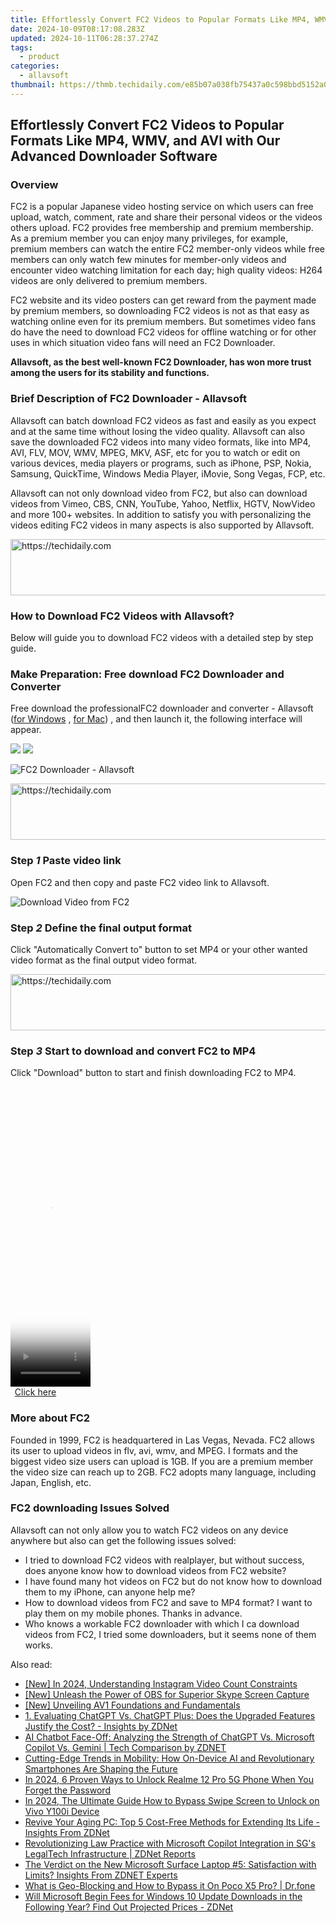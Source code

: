 ```yaml
---
title: Effortlessly Convert FC2 Videos to Popular Formats Like MP4, WMV, and AVI with Our Advanced Downloader Software
date: 2024-10-09T08:17:08.283Z
updated: 2024-10-11T06:28:37.274Z
tags:
  - product
categories:
  - allavsoft
thumbnail: https://thmb.techidaily.com/e85b07a038fb75437a0c598bbd5152a02fef6e44f5c7bdafc8cc7873d01b55c2.jpg
---
```


## Effortlessly Convert FC2 Videos to Popular Formats Like MP4, WMV, and AVI with Our Advanced Downloader Software

### Overview

FC2 is a popular Japanese video hosting service on which users can free upload, watch, comment, rate and share their personal videos or the videos others upload. FC2 provides free membership and premium membership. As a premium member you can enjoy many privileges, for example, premium members can watch the entire FC2 member-only videos while free members can only watch few minutes for member-only videos and encounter video watching limitation for each day; high quality videos: H264 videos are only delivered to premium members.

FC2 website and its video posters can get reward from the payment made by premium members, so downloading FC2 videos is not as that easy as watching online even for its premium members. But sometimes video fans do have the need to download FC2 videos for offline watching or for other uses in which situation video fans will need an FC2 Downloader.

**Allavsoft, as the best well-known FC2 Downloader, has won more trust among the users for its stability and functions.**

### Brief Description of FC2 Downloader - Allavsoft

Allavsoft can batch download FC2 videos as fast and easily as you expect and at the same time without losing the video quality. Allavsoft can also save the downloaded FC2 videos into many video formats, like into MP4, AVI, FLV, MOV, WMV, MPEG, MKV, ASF, etc for you to watch or edit on various devices, media players or programs, such as iPhone, PSP, Nokia, Samsung, QuickTime, Windows Media Player, iMovie, Song Vegas, FCP, etc.

Allavsoft can not only download video from FC2, but also can download videos from Vimeo, CBS, CNN, YouTube, Yahoo, Netflix, HGTV, NowVideo and more 100+ websites. In addition to satisfy you with personalizing the videos editing FC2 videos in many aspects is also supported by Allavsoft.

<!-- affiliate ads begin -->
<a href="https://appsumo.8odi.net/c/5597632/2123733/7443" target="_top" id="2123733">
  <img src="//a.impactradius-go.com/display-ad/7443-2123733" border="0" alt="https://techidaily.com" width="728" height="90"/>
</a>
<img height="0" width="0" src="https://appsumo.8odi.net/i/5597632/2123733/7443" style="position:absolute;visibility:hidden;" border="0" />
<!-- affiliate ads end -->

### How to Download FC2 Videos with Allavsoft?

Below will guide you to download FC2 videos with a detailed step by step guide.

### Make Preparation: Free download FC2 Downloader and Converter

Free download the professionalFC2 downloader and converter - Allavsoft ([for Windows](https://tools.techidaily.com/allavsoft/products/) , [for Mac](https://tools.techidaily.com/allavsoft/products/)) , and then launch it, the following interface will appear.

[![](https://www.allavsoft.com/how-to/../images/how-to/free-download-win.jpg)](https://tools.techidaily.com/allavsoft/products/) [![](https://www.allavsoft.com/how-to/../images/how-to/free-download-mac.jpg)](https://tools.techidaily.com/allavsoft/products/)

![FC2 Downloader - Allavsoft](https://www.allavsoft.com/how-to/../images/how-to/allavsoft-converter/screen-shot-600.jpg)

<!-- affiliate ads begin -->
<a href="https://appsumo.8odi.net/c/5597632/2105870/7443" target="_top" id="2105870">
  <img src="//a.impactradius-go.com/display-ad/7443-2105870" border="0" alt="https://techidaily.com" width="728" height="90"/>
</a>
<img height="0" width="0" src="https://appsumo.8odi.net/i/5597632/2105870/7443" style="position:absolute;visibility:hidden;" border="0" />
<!-- affiliate ads end -->

### Step _1_ Paste video link

Open FC2 and then copy and paste FC2 video link to Allavsoft.

![Download Video from FC2](https://www.allavsoft.com/how-to/../images/how-to/fc2-download/download-fc2-video.jpg)

### Step _2_ Define the final output format

Click "Automatically Convert to" button to set MP4 or your other wanted video format as the final output video format.

<!-- affiliate ads begin -->
<a href="https://ephamedtechinc.pxf.io/c/5597632/2137229/26400" target="_top" id="2137229">
  <img src="//a.impactradius-go.com/display-ad/26400-2137229" border="0" alt="https://techidaily.com" width="728" height="90"/>
</a>
<img height="0" width="0" src="https://ephamedtechinc.pxf.io/i/5597632/2137229/26400" style="position:absolute;visibility:hidden;" border="0" />
<!-- affiliate ads end -->

### Step _3_ Start to download and convert FC2 to MP4

Click "Download" button to start and finish downloading FC2 to MP4.

<!-- affiliate ads begin -->
<span id="1975636">
					<video width="128" height="480" style="cursor:pointer"
           poster="//a.impactradius-go.com/display-clicktoplayimage/1975636.png"
           onclick="if(!this.playClicked){this.play();this.setAttribute('controls',true);this.playClicked=true;}">
	   <source src="//a.impactradius-go.com/display-ad/22993-1975636">
	   <img src="//a.impactradius-go.com/display-clicktoplayimage/1975636.png" style="border: none; height: 100%; width: 100%; object-fit: contain">
	</video>
	<div style="width:80px;text-align:center"><a href="javascript:window.open(decodeURIComponent('https%3A%2F%2Fhomestyler.sjv.io%2Fc%2F5597632%2F1975636%2F22993'), '_blank');void(0);">Click here</a></div>
</span>
<img height="0" width="0" src="https://imp.pxf.io/i/5597632/1975636/22993" style="position:absolute;visibility:hidden;" border="0" />
<!-- affiliate ads end -->

### More about FC2

Founded in 1999, FC2 is headquartered in Las Vegas, Nevada. FC2 allows its user to upload videos in flv, avi, wmv, and MPEG. I formats and the biggest video size users can upload is 1GB. If you are a premium member the video size can reach up to 2GB. FC2 adopts many language, including Japan, English, etc.

### FC2 downloading Issues Solved

Allavsoft can not only allow you to watch FC2 videos on any device anywhere but also can get the following issues solved:

* I tried to download FC2 videos with realplayer, but without success, does anyone know how to download videos from FC2 website?
* I have found many hot videos on FC2 but do not know how to download them to my iPhone, can anyone help me?
* How to download videos from FC2 and save to MP4 format? I want to play them on my mobile phones. Thanks in advance.
* Who knows a workable FC2 downloader with which I ca download videos from FC2, I tried some downloaders, but it seems none of them works.

<ins class="adsbygoogle"
     style="display:block"
     data-ad-format="autorelaxed"
     data-ad-client="ca-pub-7571918770474297"
     data-ad-slot="1223367746"></ins>

<ins class="adsbygoogle"
     style="display:block"
     data-ad-client="ca-pub-7571918770474297"
     data-ad-slot="8358498916"
     data-ad-format="auto"
     data-full-width-responsive="true"></ins>

<span class="atpl-alsoreadstyle">Also read:</span>
<div><ul>
<li><a href="https://instagram-video-files.techidaily.com/new-in-2024-understanding-instagram-video-count-constraints/"><u>[New] In 2024, Understanding Instagram Video Count Constraints</u></a></li>
<li><a href="https://screen-sharing-recording.techidaily.com/new-unleash-the-power-of-obs-for-superior-skype-screen-capture/"><u>[New] Unleash the Power of OBS for Superior Skype Screen Capture</u></a></li>
<li><a href="https://some-tips.techidaily.com/new-unveiling-av1-foundations-and-fundamentals/"><u>[New] Unveiling AV1 Foundations and Fundamentals</u></a></li>
<li><a href="https://win-bits.techidaily.com/1-evaluating-chatgpt-vs-chatgpt-plus-does-the-upgraded-features-justify-the-cost-insights-by-zdnet/"><u>1. Evaluating ChatGPT Vs. ChatGPT Plus: Does the Upgraded Features Justify the Cost? - Insights by ZDNet</u></a></li>
<li><a href="https://win-bits.techidaily.com/ai-chatbot-face-off-analyzing-the-strength-of-chatgpt-vs-microsoft-copilot-vs-gemini-tech-comparison-by-zdnet/"><u>AI Chatbot Face-Off: Analyzing the Strength of ChatGPT Vs. Microsoft Copilot Vs. Gemini | Tech Comparison by ZDNET</u></a></li>
<li><a href="https://technical-tips.techidaily.com/cutting-edge-trends-in-mobility-how-on-device-ai-and-revolutionary-smartphones-are-shaping-the-future/"><u>Cutting-Edge Trends in Mobility: How On-Device AI and Revolutionary Smartphones Are Shaping the Future</u></a></li>
<li><a href="https://easy-unlock-android.techidaily.com/in-2024-6-proven-ways-to-unlock-realme-12-pro-5g-phone-when-you-forget-the-password-by-drfone-android/"><u>In 2024, 6 Proven Ways to Unlock Realme 12 Pro 5G Phone When You Forget the Password</u></a></li>
<li><a href="https://unlock-android.techidaily.com/in-2024-the-ultimate-guide-how-to-bypass-swipe-screen-to-unlock-on-vivo-y100i-device-by-drfone-android/"><u>In 2024, The Ultimate Guide How to Bypass Swipe Screen to Unlock on Vivo Y100i Device</u></a></li>
<li><a href="https://win-bits.techidaily.com/revive-your-aging-pc-top-5-cost-free-methods-for-extending-its-life-insights-from-zdnet/"><u>Revive Your Aging PC: Top 5 Cost-Free Methods for Extending Its Life - Insights From ZDNet</u></a></li>
<li><a href="https://win-bits.techidaily.com/revolutionizing-law-practice-with-microsoft-copilot-integration-in-sgs-legaltech-infrastructure-zdnet-reports/"><u>Revolutionizing Law Practice with Microsoft Copilot Integration in SG's LegalTech Infrastructure | ZDNet Reports</u></a></li>
<li><a href="https://win-bits.techidaily.com/the-verdict-on-the-new-microsoft-surface-laptop-5-satisfaction-with-limits-insights-from-zdnet-experts/"><u>The Verdict on the New Microsoft Surface Laptop #5: Satisfaction with Limits? Insights From ZDNET Experts</u></a></li>
<li><a href="https://fake-location.techidaily.com/what-is-geo-blocking-and-how-to-bypass-it-on-poco-x5-pro-drfone-by-drfone-virtual-android/"><u>What is Geo-Blocking and How to Bypass it On Poco X5 Pro? | Dr.fone</u></a></li>
<li><a href="https://win-bits.techidaily.com/will-microsoft-begin-fees-for-windows-10-update-downloads-in-the-following-year-find-out-projected-prices-zdnet/"><u>Will Microsoft Begin Fees for Windows 10 Update Downloads in the Following Year? Find Out Projected Prices - ZDNet</u></a></li>
</ul></div>

